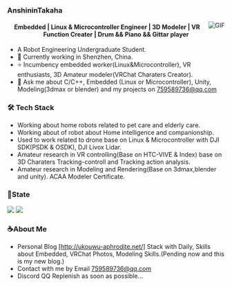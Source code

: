 ### AnshininTakaha

<img align="right" alt="GIF" src="https://raw.githubusercontent.com/JoeyBling/JoeyBling/master/pic/pusheencode.gif" />

<h4 align='center'>
  Embedded | Linux & Microcontroller Engineer | 3D Modeler | VR Function Creater | Drum && Piano && Gittar player 
</h4>


- A Robot Engineering Undergraduate Student.
- 🌱 Currently working in Shenzhen, China.
- ⭐ Incumbency embedded worker(Linux&Microcontroller), VR enthusiasts,  3D Amateur modeler(VRChat Charaters Creator).
- 💬 Ask me about C/C++, Embedded (Linux or Microcontroller), Unity, Modeling(3dmax or blender) and my projects on [759589736@qq.com](mailto:759589736@qq.com)


### 🛠 Tech Stack

- Working about home robots related to pet care and elderly care.
- Working about of robot about Home intelligence and companionship.
- Used to work related to drone base on Linux & Microcontroller with DJI SDK(PSDK & OSDK), DJI Livox Lidar.
- Amateur research in VR controlling(Base on HTC-VIVE & Index) base on 3D Charaters Tracking-controll and Tracking action analysis.
- Amateur research in Modeling and Rendering(Base on 3dmax,blender and unity). ACAA Modeler Certificate.

### 📌State
 <img align="down" src="https://github-readme-stats.vercel.app/api?username=AnshininTakaha&show_icons=true&hide_title=false&locale=cn" />
<img align="down" src="https://github-readme-stats.vercel.app/api/top-langs/?username=AnshininTakaha&layout=compact&hide_border=true&langs_count=10" />


### ☕About Me
- Personal Blog [http://ukouwu-aphrodite.net/] Stack with Daily, Skills about Embedded, VRChat Photos, Modeling Skills.(Pending now and this is my new blog.)
- Contact with me by Email [759589736@qq.com](mailto:759589736@qq.com)
- Discord QQ Replenish as soon as possible...
